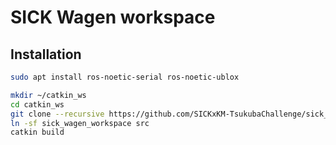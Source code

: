 # SICK Wagen workspace

## Installation

```bash
sudo apt install ros-noetic-serial ros-noetic-ublox

```

```bash
mkdir ~/catkin_ws
cd catkin_ws
git clone --recursive https://github.com/SICKxKM-TsukubaChallenge/sick_wagen_workspace
ln -sf sick_wagen_workspace src
catkin build
```
